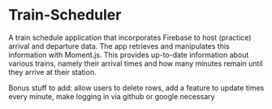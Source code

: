 # Train-Scheduler

A train schedule application that incorporates Firebase to host (practice) arrival and departure data. The app retrieves and manipulates this information with Moment.js. This provides up-to-date information about various trains, namely their arrival times and how many minutes remain until they arrive at their station.

Bonus stuff to add: allow users to delete rows, add a feature to update times every minute, make logging in via github or google necessary
